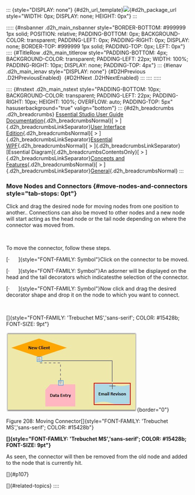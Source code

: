 ::: {style="DISPLAY: none"}
[](ms-xhelp:///?Id=d2h_url_template){#d2h_url_template}![](!package_url!){#d2h_package_url style="WIDTH: 0px; DISPLAY: none; HEIGHT: 0px"}
:::

::::: {#nsbanner .d2h_main_nsbanner style="BORDER-BOTTOM: #999999 1px solid; POSITION: relative; PADDING-BOTTOM: 0px; BACKGROUND-COLOR: transparent; PADDING-LEFT: 0px; PADDING-RIGHT: 0px; DISPLAY: none; BORDER-TOP: #999999 1px solid; PADDING-TOP: 0px; LEFT: 0px"}
:::: {#TitleRow .d2h_main_titlerow style="PADDING-BOTTOM: 4px; BACKGROUND-COLOR: transparent; PADDING-LEFT: 22px; WIDTH: 100%; PADDING-RIGHT: 10px; DISPLAY: none; PADDING-TOP: 4px"}
::: {#ienav .d2h_main_ienav style="DISPLAY: none"}
[](ms-xhelp:///?Id=148fbae4-c53b-40bd-9b88-9cde196e3952){#D2HPrevious .D2HPreviousEnabled}  [](ms-xhelp:///?Id=2429530b-b70e-4df7-adf7-b14560422f98){#D2HNext .D2HNextEnabled}
:::
::::
:::::

:::: {#nstext .d2h_main_nstext style="PADDING-BOTTOM: 10px; BACKGROUND-COLOR: transparent; PADDING-LEFT: 22px; PADDING-RIGHT: 10px; HEIGHT: 100%; OVERFLOW: auto; PADDING-TOP: 5px" hasuserbackground="true" valign="bottom"}
::: {#d2h_breadcrumbs .d2h_breadcrumbs}
[Essential Studio User Guide Documentation](ms-xhelp:///?Id=12457748-09e3-4d74-a240-8e049cedf030){.d2h_breadcrumbsNormal}[ \> ]{.d2h_breadcrumbsLinkSeparator}[User Interface Edition](ms-xhelp:///?Id=c29296b7-531c-413b-a0ec-488ca1f7f669){.d2h_breadcrumbsNormal}[ \> ]{.d2h_breadcrumbsLinkSeparator}[Essential WPF](ms-xhelp:///?Id=7f4f82c5-151c-4262-94d0-75c4626c77bc){.d2h_breadcrumbsNormal}[ \> ]{.d2h_breadcrumbsLinkSeparator}[Essential Diagram]{.d2h_breadcrumbsContentsOnly}[ \> ]{.d2h_breadcrumbsLinkSeparator}[Concepts and Features](ms-xhelp:///?Id=8625d466-6e21-495a-b811-4ecee754da81){.d2h_breadcrumbsNormal}[ \> ]{.d2h_breadcrumbsLinkSeparator}[General](ms-xhelp:///?Id=5cdb06d0-b5a4-46bf-8756-7abe84af0530){.d2h_breadcrumbsNormal}
:::

### Move Nodes and Connectors {#move-nodes-and-connectors style="tab-stops: 0pt"}

Click and drag the desired node for moving nodes from one position to another.. Connections can also be moved to other nodes and a new node will start acting as the head node or the tail node depending on where the connector was moved from.

 

To move the connector, follow these steps.

[·      ]{style="FONT-FAMILY: Symbol"}Click on the connector to be moved.

[·      ]{style="FONT-FAMILY: Symbol"}An adorner will be displayed on the head and the tail decorators which indicatesthe selection of the connector.

[·      ]{style="FONT-FAMILY: Symbol"}Now click and drag the desired decorator shape and drop it on the node to which you want to connect.

 

[]{style="FONT-FAMILY: 'Trebuchet MS','sans-serif'; COLOR: #15428b; FONT-SIZE: 9pt"} 

![](ImagesExt/image82_212.jpg){border="0"}

Figure 208: Moving Connector[]{style="FONT-FAMILY: 'Trebuchet MS','sans-serif'; COLOR: #15428b"}

**[]{style="FONT-FAMILY: 'Trebuchet MS','sans-serif'; COLOR: #15428b; FONT-SIZE: 9pt"}** 

As seen, the connector will then be removed from the old node and added to the node that is currently hit.

[]{#p107} 

[]{#related-topics}
::::
